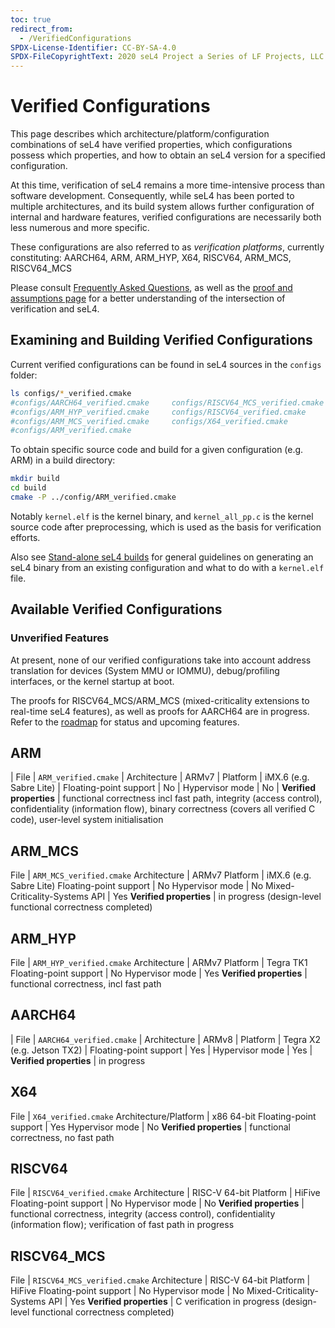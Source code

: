 ```yaml
---
toc: true
redirect_from:
  - /VerifiedConfigurations
SPDX-License-Identifier: CC-BY-SA-4.0
SPDX-FileCopyrightText: 2020 seL4 Project a Series of LF Projects, LLC.
---
```


# Verified Configurations

This page describes which architecture/platform/configuration
combinations of seL4 have verified properties, which configurations
possess which properties, and how to obtain an seL4 version for a
specified configuration.

At this time, verification of seL4 remains a more time-intensive process
than software development. Consequently, while seL4 has been ported to
multiple architectures, and its build system allows further
configuration of internal and hardware features, verified configurations
are necessarily both less numerous and more specific.

These configurations are also referred to as *verification platforms*,
currently constituting: AARCH64, ARM, ARM\_HYP, X64, RISCV64, ARM\_MCS, RISCV64\_MCS

Please consult [Frequently Asked
Questions](/FrequentlyAskedQuestions), as well as the [proof and
assumptions page](http://sel4.systems/Info/FAQ/proof.pml) for a better
understanding of the intersection of verification and seL4.

## Examining and Building Verified Configurations

Current verified configurations can be found in seL4 sources in the
`configs` folder:
```sh
ls configs/*_verified.cmake
#configs/AARCH64_verified.cmake     configs/RISCV64_MCS_verified.cmake
#configs/ARM_HYP_verified.cmake     configs/RISCV64_verified.cmake
#configs/ARM_MCS_verified.cmake     configs/X64_verified.cmake
#configs/ARM_verified.cmake
```

To obtain specific source code and build for a given configuration (e.g.
ARM) in a build directory:
```sh
mkdir build
cd build
cmake -P ../config/ARM_verified.cmake
```

Notably ``kernel.elf`` is the kernel binary, and ``kernel_all_pp.c`` is
the kernel source code after preprocessing, which is used as the basis
for verification efforts.

Also see [Stand-alone seL4 builds](/Developing/Building/seL4Standalone)
for general guidelines on generating an seL4 binary from an existing
configuration and what to do with a ``kernel.elf`` file.

## Available Verified Configurations

### Unverified Features

At present, none of our verified configurations take into account
address translation for devices (System MMU or IOMMU), debug/profiling
interfaces, or the kernel startup at boot.

The proofs for RISCV64\_MCS/ARM\_MCS (mixed-criticality extensions to real-time
seL4 features), as well as proofs for AARCH64 are in progress. Refer to the
[roadmap](/projects/roadmap.html) for status and upcoming features.

## ARM

| File | `ARM_verified.cmake`
| Architecture | ARMv7
| Platform | iMX.6 (e.g. Sabre Lite)
| Floating-point support | No
| Hypervisor mode | No
| **Verified properties** | functional correctness incl fast path, integrity (access control), confidentiality (information flow), binary correctness (covers all verified C code), user-level system initialisation

## ARM_MCS

File | `ARM_MCS_verified.cmake`
Architecture | ARMv7
Platform | iMX.6 (e.g. Sabre Lite)
Floating-point support | No
Hypervisor mode | No
Mixed-Criticality-Systems API | Yes
**Verified properties** | in progress (design-level functional correctness completed)

## ARM\_HYP

File | `ARM_HYP_verified.cmake`
Architecture | ARMv7
Platform | Tegra TK1
Floating-point support | No
Hypervisor mode | Yes
**Verified properties** | functional correctness, incl fast path

## AARCH64

| File | `AARCH64_verified.cmake`
| Architecture | ARMv8
| Platform | Tegra X2 (e.g. Jetson TX2)
| Floating-point support | Yes
| Hypervisor mode | Yes
| **Verified properties** | in progress

## X64

File | `X64_verified.cmake`
Architecture/Platform | x86 64-bit
Floating-point support | Yes
Hypervisor mode | No
**Verified properties** | functional correctness, no fast path

## RISCV64

File | `RISCV64_verified.cmake`
Architecture | RISC-V 64-bit
Platform | HiFive
Floating-point support | No
Hypervisor mode | No
**Verified properties** | functional correctness, integrity (access control), confidentiality (information flow); verification of fast path in progress

## RISCV64_MCS

File | `RISCV64_MCS_verified.cmake`
Architecture | RISC-V 64-bit
Platform | HiFive
Floating-point support | No
Hypervisor mode | No
Mixed-Criticality-Systems API | Yes
**Verified properties** | C verification in progress (design-level functional correctness completed)
